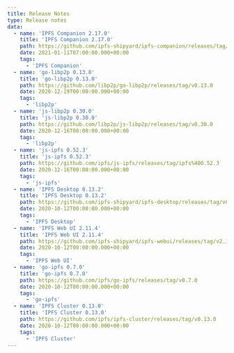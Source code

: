 ```yaml
---
title: Release Notes
type: Release notes
data:
  - name: 'IPFS Companion 2.17.0'
    title: 'IPFS Companion 2.17.0'
    path: https://github.com/ipfs-shipyard/ipfs-companion/releases/tag/v2.17.0
    date: 2021-01-11T07:00:00.000+00:00
    tags:
      - 'IPFS Companion'
  - name: 'go-libp2p 0.13.0'
    title: 'go-libp2p 0.13.0'
    path: https://github.com/libp2p/go-libp2p/releases/tag/v0.13.0
    date: 2020-12-19T00:00:00.000+00:00
    tags:
      - 'libp2p'
  - name: 'js-libp2p 0.30.0'
    title: 'js-libp2p 0.30.0'
    path: https://github.com/libp2p/js-libp2p/releases/tag/v0.30.0
    date: 2020-12-16T00:00:00.000+00:00
    tags:
      - 'libp2p'
  - name: 'js-ipfs 0.52.3'
    title: 'js-ipfs 0.52.3'
    path: https://github.com/ipfs/js-ipfs/releases/tag/ipfs%400.52.3
    date: 2020-12-16T00:00:00.000+00:00
    tags:
      - 'js-ipfs'
  - name: 'IPFS Desktop 0.13.2'
    title: 'IPFS Desktop 0.13.2'
    path: https://github.com/ipfs-shipyard/ipfs-desktop/releases/tag/v0.13.2
    date: 2020-10-12T00:00:00.000+00:00
    tags:
      - 'IPFS Desktop'
  - name: 'IPFS Web UI 2.11.4'
    title: 'IPFS Web UI 2.11.4'
    path: https://github.com/ipfs-shipyard/ipfs-webui/releases/tag/v2.11.4
    date: 2020-10-12T00:00:00.000+00:00
    tags:
      - 'IPFS Web UI'
  - name: 'go-ipfs 0.7.0'
    title: 'go-ipfs 0.7.0'
    path: https://github.com/ipfs/go-ipfs/releases/tag/v0.7.0
    date: 2020-10-12T00:00:00.000+00:00
    tags:
      - 'go-ipfs'
  - name: 'IPFS Cluster 0.13.0'
    title: 'IPFS Cluster 0.13.0'
    path: https://github.com/ipfs/ipfs-cluster/releases/tag/v0.13.0
    date: 2020-10-12T00:00:00.000+00:00
    tags:
      - 'IPFS Cluster'
---
```

